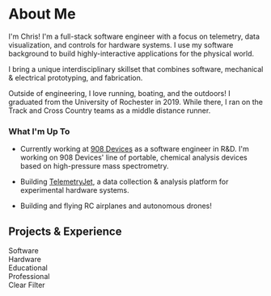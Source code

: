 
# About Me

I'm Chris! I'm a full-stack software engineer with a focus on telemetry, data visualization, and controls for hardware systems. 
I use my software background to build highly-interactive applications for the physical world. 

I bring a unique interdisciplinary skillset that combines software, mechanical & electrical prototyping, and fabrication.

Outside of engineering, I love running, boating, and the outdoors! I graduated from the University of Rochester in 2019. While there, I ran on the Track and Cross Country teams as a middle distance runner.

### What I'm Up To

- Currently working at [908 Devices](http://908devices.com/) as a software engineer in R&D. I'm working on 908 Devices' line of portable, chemical analysis devices based on high-pressure mass spectrometry.

- Building [TelemetryJet](https://www.telemetryjet.com/), a data collection & analysis platform for experimental hardware systems. 

- Building and flying RC airplanes and autonomous drones!

## Projects & Experience

<div class="experience-type-tag-container">
<div class="experience-type-tag" id="software-experience-filter">
    <div class="experience-type-color" style="background-color: #48AFF0"><i class="fas fas-light fa-laptop"></i></div>
    Software
</div>
<div class="experience-type-tag" id="hardware-experience-filter">
    <div class="experience-type-color" style="background-color: #FF6E4A"><i class="fas fas-light fa-satellite"></i></div>
    Hardware
</div>
<div class="experience-type-tag" id="educational-experience-filter">
    <div class="experience-type-color" style="background-color: #FFC940"><i class="fas fas-light fa-book"></i></div>
    Educational
</div>
<div class="experience-type-tag" id="professional-experience-filter">
    <div class="experience-type-color" style="background-color: #62D96B"><i class="fas fas-light fa-user-tie"></i></div>
    Professional
</div>
<div id="clear-experience-filter">
    Clear Filter
</div>
</div>
<div style="clear: both; width: 100%; height: 25px;"></div>
